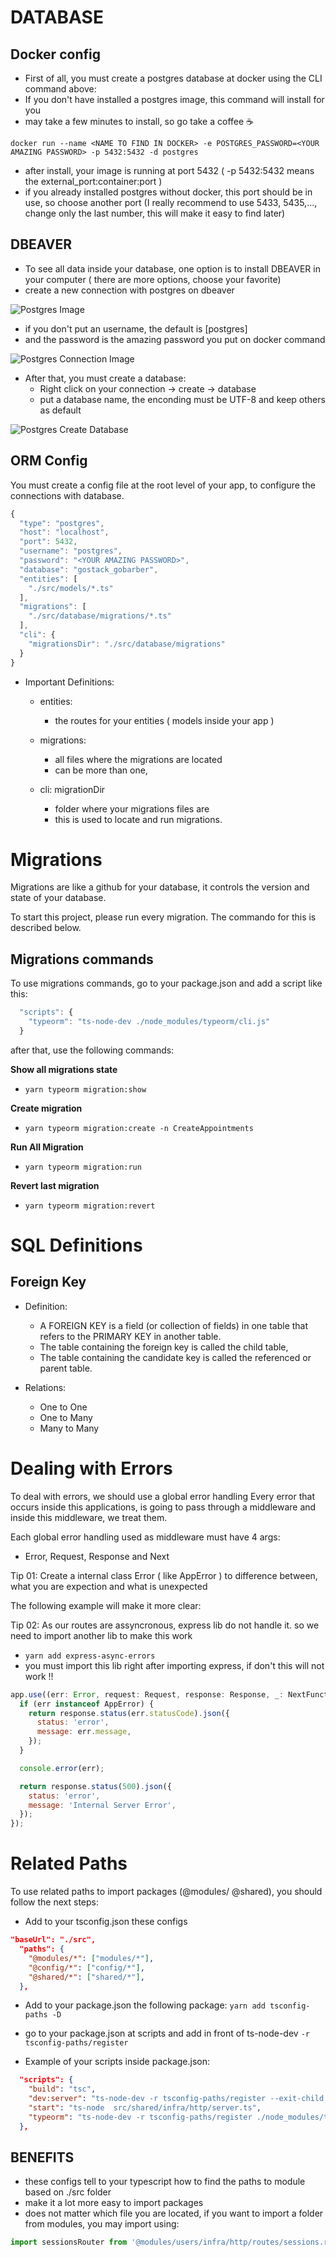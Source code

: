 # DATABASE
## Docker config
- First of all, you must create a postgres database at docker using the CLI command above:
- If you don't have installed a postgres image, this command will install for you
- may take a few minutes to install, so go take a coffee  ☕️

```terminal
docker run --name <NAME TO FIND IN DOCKER> -e POSTGRES_PASSWORD=<YOUR AMAZING PASSWORD> -p 5432:5432 -d postgres
```

- after install, your image is running at port 5432 ( -p 5432:5432 means the external_port:container:port )
- if you already installed postgres without docker, this port should be in use, so choose another port (I really recommend to use 5433, 5435,..., change only the last number, this will make it easy to find later)

## DBEAVER
- To see all data inside your database, one option is to install DBEAVER in your computer ( there are more options, choose your favorite)
- create a new connection with postgres on dbeaver

![Postgres Image](./assets/readme_assets/dbeaver_01.png)

- if you don't put an username, the default is [postgres]
- and the password is the amazing password you put on docker command

![Postgres Connection Image](./assets/readme_assets/dbeaver_02_connection.png)

- After that, you must create a database:
  - Right click on your connection -> create -> database
  - put a database name, the enconding must be UTF-8 and keep others as default

![Postgres Create Database](./assets/readme_assets/dbeaver_03_create_database.png)

## ORM Config
You must create a config file at the root level of your app, to configure the connections with database.

```javascript
{
  "type": "postgres",
  "host": "localhost",
  "port": 5432,
  "username": "postgres",
  "password": "<YOUR AMAZING PASSWORD>",
  "database": "gostack_gobarber",
  "entities": [
    "./src/models/*.ts"
  ],
  "migrations": [
    "./src/database/migrations/*.ts"
  ],
  "cli": {
    "migrationsDir": "./src/database/migrations"
  }
}
```

- Important Definitions:

  - entities:
    - the routes for your entities ( models inside your app )

  - migrations:
    - all files where the migrations are located
    - can be more than one,

  - cli: migrationDir
    - folder where your migrations files are
    - this is used to locate and run migrations.



# Migrations

Migrations are like a github for your database, it controls the version and state of your database.

To start this project, please run every migration. The commando for this is described below.

## Migrations commands

To use migrations commands, go to your package.json and add a script like this:

```javascript
  "scripts": {
    "typeorm": "ts-node-dev ./node_modules/typeorm/cli.js"
  }
```

after that, use the following commands:

<strong>Show all migrations state</strong>

  - ``` yarn typeorm migration:show ```

<strong>Create migration</strong>

  - ``` yarn typeorm migration:create -n CreateAppointments ```

<strong>Run All Migration</strong>

  - ``` yarn typeorm migration:run ```

<strong>Revert last migration</strong>

  - ``` yarn typeorm migration:revert ```


# SQL Definitions

## Foreign Key

- Definition:
  - A FOREIGN KEY is a field (or collection of fields) in one table that refers to the PRIMARY KEY in another table.
  - The table containing the foreign key is called the child table,
  - The table containing the candidate key is called the referenced or parent table.

- Relations:
  - One to One
  - One to Many
  - Many to Many

# Dealing with Errors

To deal with errors, we should use a global error handling
Every error that occurs inside this applications, is going to pass through a middleware and inside this middleware, we treat them.

Each global error handling used as middleware must have 4 args:
  - Error, Request, Response and Next

Tip 01: Create a internal class Error ( like AppError ) to difference between, what you are expection and what is unexpected

The following example will make it more clear:

Tip 02: As our routes are assyncronous, express lib do not handle it. so we need to import another lib to make this work
  - ``` yarn add express-async-errors ```
  - you must import this lib right after importing express, if don't this will not work !!

```javascript
app.use((err: Error, request: Request, response: Response, _: NextFunction) => {
  if (err instanceof AppError) {
    return response.status(err.statusCode).json({
      status: 'error',
      message: err.message,
    });
  }

  console.error(err);

  return response.status(500).json({
    status: 'error',
    message: 'Internal Server Error',
  });
});
```

# Related Paths

To use related paths to import packages (@modules/ @shared), you should follow the next steps:
  - Add to your tsconfig.json these configs
  ```json
  "baseUrl": "./src",
    "paths": {
      "@modules/*": ["modules/*"],
      "@config/*": ["config/*"],
      "@shared/*": ["shared/*"],
    },
  ```
- Add to your package.json the following package:
  ```yarn add tsconfig-paths -D```

- go to your package.json at scripts and add in front of ts-node-dev `-r tsconfig-paths/register`
- Example of your scripts inside package.json:
```json
  "scripts": {
    "build": "tsc",
    "dev:server": "ts-node-dev -r tsconfig-paths/register --exit-child --poll --transpile-only --ignore-watch node_modules src/shared/infra/http/server.ts",
    "start": "ts-node  src/shared/infra/http/server.ts",
    "typeorm": "ts-node-dev -r tsconfig-paths/register ./node_modules/typeorm/cli.js"
  },
```

## BENEFITS

- these configs tell to your typescript how to find the paths to module based on ./src folder
- make it a lot more easy to import packages
- does not matter which file you are located, if you want to import a folder from modules, you may import using:
```javascript
import sessionsRouter from '@modules/users/infra/http/routes/sessions.routes';
```
